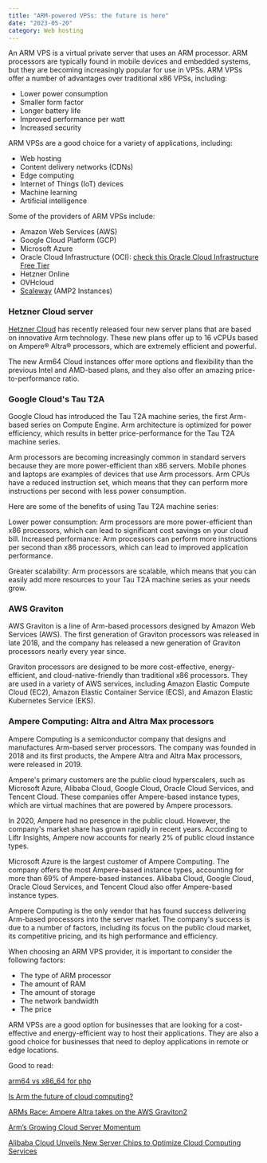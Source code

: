 ```yaml
---
title: "ARM-powered VPSs: the future is here"
date: "2023-05-20"
category: Web hosting
---
```


An ARM VPS is a virtual private server that uses an ARM processor. ARM processors are typically found in mobile devices and embedded systems, but they are becoming increasingly popular for use in VPSs. ARM VPSs offer a number of advantages over traditional x86 VPSs, including:

- Lower power consumption
- Smaller form factor
- Longer battery life
- Improved performance per watt
- Increased security

ARM VPSs are a good choice for a variety of applications, including:

- Web hosting
- Content delivery networks (CDNs)
- Edge computing
- Internet of Things (IoT) devices
- Machine learning
- Artificial intelligence

Some of the providers of ARM VPSs include:

- Amazon Web Services (AWS)
- Google Cloud Platform (GCP)
- Microsoft Azure
- Oracle Cloud Infrastructure (OCI): [check this Oracle Cloud Infrastructure Free Tier](https://docs.oracle.com/en-us/iaas/Content/FreeTier/freetier.htm)
- Hetzner Online
- OVHcloud
- [Scaleway](https://kokitree.com/posts/scaleway-review/) (AMP2 Instances)

### Hetzner Cloud server

[Hetzner Cloud](https://www.hetzner.com/news/arm64-cloud) has recently released four new server plans that are based on innovative Arm technology. These new plans offer up to 16 vCPUs based on Ampere® Altra® processors, which are extremely efficient and powerful.

The new Arm64 Cloud instances offer more options and flexibility than the previous Intel and AMD-based plans, and they also offer an amazing price-to-performance ratio.

### Google Cloud's Tau T2A

Google Cloud has introduced the Tau T2A machine series, the first Arm-based series on Compute Engine. Arm architecture is optimized for power efficiency, which results in better price-performance for the Tau T2A machine series.

Arm processors are becoming increasingly common in standard servers because they are more power-efficient than x86 servers. Mobile phones and laptops are examples of devices that use Arm processors. Arm CPUs have a reduced instruction set, which means that they can perform more instructions per second with less power consumption.

Here are some of the benefits of using Tau T2A machine series:

Lower power consumption: Arm processors are more power-efficient than x86 processors, which can lead to significant cost savings on your cloud bill. Increased performance: Arm processors can perform more instructions per second than x86 processors, which can lead to improved application performance.

Greater scalability: Arm processors are scalable, which means that you can easily add more resources to your Tau T2A machine series as your needs grow.

### AWS Graviton

AWS Graviton is a line of Arm-based processors designed by Amazon Web Services (AWS). The first generation of Graviton processors was released in late 2018, and the company has released a new generation of Graviton processors nearly every year since.

Graviton processors are designed to be more cost-effective, energy-efficient, and cloud-native-friendly than traditional x86 processors. They are used in a variety of AWS services, including Amazon Elastic Compute Cloud (EC2), Amazon Elastic Container Service (ECS), and Amazon Elastic Kubernetes Service (EKS).

### Ampere Computing: Altra and Altra Max processors

Ampere Computing is a semiconductor company that designs and manufactures Arm-based server processors. The company was founded in 2018 and its first products, the Ampere Altra and Altra Max processors, were released in 2019.

Ampere's primary customers are the public cloud hyperscalers, such as Microsoft Azure, Alibaba Cloud, Google Cloud, Oracle Cloud Services, and Tencent Cloud. These companies offer Ampere-based instance types, which are virtual machines that are powered by Ampere processors.

In 2020, Ampere had no presence in the public cloud. However, the company's market share has grown rapidly in recent years. According to Liftr Insights, Ampere now accounts for nearly 2% of public cloud instance types.

Microsoft Azure is the largest customer of Ampere Computing. The company offers the most Ampere-based instance types, accounting for more than 69% of Ampere-based instances. Alibaba Cloud, Google Cloud, Oracle Cloud Services, and Tencent Cloud also offer Ampere-based instance types.

Ampere Computing is the only vendor that has found success delivering Arm-based processors into the server market. The company's success is due to a number of factors, including its focus on the public cloud market, its competitive pricing, and its high performance and efficiency.

When choosing an ARM VPS provider, it is important to consider the following factors:

- The type of ARM processor
- The amount of RAM
- The amount of storage
- The network bandwidth
- The price

ARM VPSs are a good option for businesses that are looking for a cost-effective and energy-efficient way to host their applications. They are also a good choice for businesses that need to deploy applications in remote or edge locations.

Good to read:

[arm64 vs x86\_64 for php](https://fraudmarc.com/post/arm64-vs-x86-64-for-php)

[Is Arm the future of cloud computing?](https://circleci.com/blog/is-arm-the-future-of-cloud/)

[ARMs Race: Ampere Altra takes on the AWS Graviton2](https://blog.cloudflare.com/arms-race-ampere-altra-takes-on-aws-graviton2/)

[Arm’s Growing Cloud Server Momentum](https://www.forbes.com/sites/stevemcdowell/2023/02/26/arms-growing-cloud-server-momentum/)

[Alibaba Cloud Unveils New Server Chips to Optimize Cloud Computing Services](https://www.alibabacloud.com/blog/598159)

